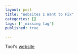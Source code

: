 ```yaml
---
layout: post
title: "Websites I Want to Fix"
categories: []
tags: ['_missing tag']
published: true

---
```


Tool's [website](toolband.com)
